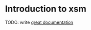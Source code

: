 # Introduction to xsm

TODO: write [great documentation](http://jacobian.org/writing/what-to-write/)
